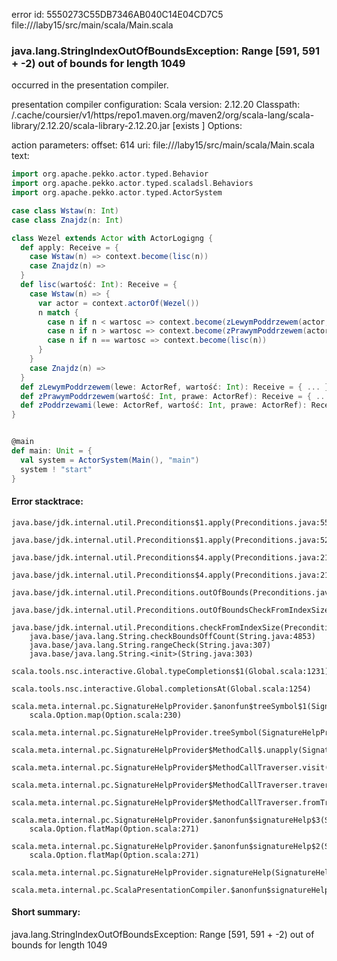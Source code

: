 error id: 5550273C55DB7346AB040C14E04CD7C5
file://<WORKSPACE>/laby15/src/main/scala/Main.scala
### java.lang.StringIndexOutOfBoundsException: Range [591, 591 + -2) out of bounds for length 1049

occurred in the presentation compiler.

presentation compiler configuration:
Scala version: 2.12.20
Classpath:
<HOME>/.cache/coursier/v1/https/repo1.maven.org/maven2/org/scala-lang/scala-library/2.12.20/scala-library-2.12.20.jar [exists ]
Options:



action parameters:
offset: 614
uri: file://<WORKSPACE>/laby15/src/main/scala/Main.scala
text:
```scala
import org.apache.pekko.actor.typed.Behavior
import org.apache.pekko.actor.typed.scaladsl.Behaviors
import org.apache.pekko.actor.typed.ActorSystem

case class Wstaw(n: Int)
case class Znajdz(n: Int)

class Wezel extends Actor with ActorLogigng {
  def apply: Receive = {
    case Wstaw(n) => context.become(lisc(n))
    case Znajdz(n) => 
  }
  def lisc(wartość: Int): Receive = { 
    case Wstaw(n) => {
      var actor = context.actorOf(Wezel())
      n match {
        case n if n < wartosc => context.become(zLewymPoddrzewem(actor, n))
        case n if n > wartosc => context.become(zPrawymPoddrzewem(actor, @@))
        case n if n == wartosc => context.become(lisc(n))
      }
    }
    case Znajdz(n) => 
  }
  def zLewymPoddrzewem(lewe: ActorRef, wartość: Int): Receive = { ... }
  def zPrawymPoddrzewem(wartość: Int, prawe: ActorRef): Receive = { ... }
  def zPoddrzewami(lewe: ActorRef, wartość: Int, prawe: ActorRef): Receive = { ... } 
}


@main
def main: Unit = {
  val system = ActorSystem(Main(), "main")
  system ! "start"
}
```



#### Error stacktrace:

```
java.base/jdk.internal.util.Preconditions$1.apply(Preconditions.java:55)
	java.base/jdk.internal.util.Preconditions$1.apply(Preconditions.java:52)
	java.base/jdk.internal.util.Preconditions$4.apply(Preconditions.java:213)
	java.base/jdk.internal.util.Preconditions$4.apply(Preconditions.java:210)
	java.base/jdk.internal.util.Preconditions.outOfBounds(Preconditions.java:98)
	java.base/jdk.internal.util.Preconditions.outOfBoundsCheckFromIndexSize(Preconditions.java:118)
	java.base/jdk.internal.util.Preconditions.checkFromIndexSize(Preconditions.java:397)
	java.base/java.lang.String.checkBoundsOffCount(String.java:4853)
	java.base/java.lang.String.rangeCheck(String.java:307)
	java.base/java.lang.String.<init>(String.java:303)
	scala.tools.nsc.interactive.Global.typeCompletions$1(Global.scala:1231)
	scala.tools.nsc.interactive.Global.completionsAt(Global.scala:1254)
	scala.meta.internal.pc.SignatureHelpProvider.$anonfun$treeSymbol$1(SignatureHelpProvider.scala:398)
	scala.Option.map(Option.scala:230)
	scala.meta.internal.pc.SignatureHelpProvider.treeSymbol(SignatureHelpProvider.scala:396)
	scala.meta.internal.pc.SignatureHelpProvider$MethodCall$.unapply(SignatureHelpProvider.scala:213)
	scala.meta.internal.pc.SignatureHelpProvider$MethodCallTraverser.visit(SignatureHelpProvider.scala:324)
	scala.meta.internal.pc.SignatureHelpProvider$MethodCallTraverser.traverse(SignatureHelpProvider.scala:318)
	scala.meta.internal.pc.SignatureHelpProvider$MethodCallTraverser.fromTree(SignatureHelpProvider.scala:287)
	scala.meta.internal.pc.SignatureHelpProvider.$anonfun$signatureHelp$3(SignatureHelpProvider.scala:28)
	scala.Option.flatMap(Option.scala:271)
	scala.meta.internal.pc.SignatureHelpProvider.$anonfun$signatureHelp$2(SignatureHelpProvider.scala:26)
	scala.Option.flatMap(Option.scala:271)
	scala.meta.internal.pc.SignatureHelpProvider.signatureHelp(SignatureHelpProvider.scala:24)
	scala.meta.internal.pc.ScalaPresentationCompiler.$anonfun$signatureHelp$1(ScalaPresentationCompiler.scala:417)
```
#### Short summary: 

java.lang.StringIndexOutOfBoundsException: Range [591, 591 + -2) out of bounds for length 1049